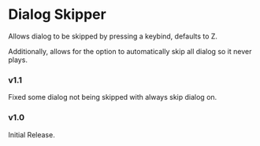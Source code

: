 # Dialog Skipper
Allows dialog to be skipped by pressing a keybind, defaults to Z.

Additionally, allows for the option to automatically skip all dialog so it never plays.

### v1.1
Fixed some dialog not being skipped with always skip dialog on.

### v1.0
Initial Release.